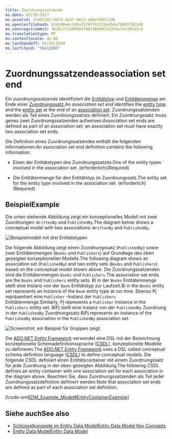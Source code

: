 ```yaml
---
title: Zuordnungssatzende
ms.date: 03/30/2017
ms.assetid: fe4bf1d3-047a-4a37-98c5-a66e70811346
ms.openlocfilehash: 61dc00e6c349a25767f6221bed56ef8b65f823d9
ms.sourcegitcommit: 3630c2515809e6f4b7dbb697a3354efec105a5cd
ms.translationtype: MT
ms.contentlocale: de-DE
ms.lasthandoff: 03/25/2019
ms.locfileid: "58412005"
---
```

# <a name="association-set-end"></a><span data-ttu-id="def75-102">Zuordnungssatzende</span><span class="sxs-lookup"><span data-stu-id="def75-102">association set end</span></span>
<span data-ttu-id="def75-103">Ein *zuordnungssatzende* identifiziert die [Entitätstyp](../../../../docs/framework/data/adonet/entity-type.md) und [Entitätenmenge](../../../../docs/framework/data/adonet/entity-set.md) am Ende einer [Zuordnungssatz](../../../../docs/framework/data/adonet/association-set.md).</span><span class="sxs-lookup"><span data-stu-id="def75-103">An *association set end* identifies the [entity type](../../../../docs/framework/data/adonet/entity-type.md) and the [entity set](../../../../docs/framework/data/adonet/entity-set.md) at the end of an [association set](../../../../docs/framework/data/adonet/association-set.md).</span></span> <span data-ttu-id="def75-104">Zuordnungssatzenden werden als Teil eines Zuordnungssatzes definiert. Ein Zuordnungssatz muss genau zwei Zuordnungssatzenden aufweisen.</span><span class="sxs-lookup"><span data-stu-id="def75-104">Association set ends are defined as part of an association set; an association set must have exactly two association set ends.</span></span>  
  
 <span data-ttu-id="def75-105">Die Definition eines Zuordnungssatzendes enthält die folgenden Informationen:</span><span class="sxs-lookup"><span data-stu-id="def75-105">An association set end definition contains the following information:</span></span>  
  
-   <span data-ttu-id="def75-106">Einen der Entitätstypen des Zuordnungssatzes.</span><span class="sxs-lookup"><span data-stu-id="def75-106">One of the entity types involved in the association set.</span></span> <span data-ttu-id="def75-107">(erforderlich)</span><span class="sxs-lookup"><span data-stu-id="def75-107">(Required)</span></span>  
  
-   <span data-ttu-id="def75-108">Die Entitätenmenge für den Entitätstyp im Zuordnungssatz.</span><span class="sxs-lookup"><span data-stu-id="def75-108">The entity set for the entity type involved in the association set.</span></span> <span data-ttu-id="def75-109">(erforderlich)</span><span class="sxs-lookup"><span data-stu-id="def75-109">(Required)</span></span>  
  
## <a name="example"></a><span data-ttu-id="def75-110">Beispiel</span><span class="sxs-lookup"><span data-stu-id="def75-110">Example</span></span>  
 <span data-ttu-id="def75-111">Die unten stehende Abbildung zeigt ein konzeptionelles Modell mit zwei Zuordnungen: `WrittenBy` und `PublishedBy`.</span><span class="sxs-lookup"><span data-stu-id="def75-111">The diagram below shows a conceptual model with two associations: `WrittenBy` and `PublishedBy`.</span></span>  
  
 ![Beispielmodell mit drei Entitätstypen](./media/association-set-end/example-model-three-entity-types.gif)  
  
 <span data-ttu-id="def75-113">Die folgende Abbildung zeigt einen Zuordnungssatz (`PublishedBy`) sowie zwei Entitätenmengen (`Books` und `Publishers`) auf Grundlage des oben gezeigten konzeptionellen Modells.</span><span class="sxs-lookup"><span data-stu-id="def75-113">The following diagram shows an association set (`PublishedBy`) and two entity sets (`Books` and `Publishers`) based on the conceptual model shown above.</span></span> <span data-ttu-id="def75-114">Die Zuordnungssatzenden sind die Entitätenmengen `Books` und `Publishers`.</span><span class="sxs-lookup"><span data-stu-id="def75-114">The association set ends are the `Books` and `Publishers` entity sets.</span></span> <span data-ttu-id="def75-115">BI in der `Books` Entitätenmenge stellt eine Instanz von der `Book` Entitätstyp zur Laufzeit.</span><span class="sxs-lookup"><span data-stu-id="def75-115">Bi in the `Books` entity set represents an instance of the `Book` entity type at run time.</span></span> <span data-ttu-id="def75-116">Ebenso Pj repräsentiert eine `Publisher` -Instanz der `Publishers` Entitätenmenge.</span><span class="sxs-lookup"><span data-stu-id="def75-116">Similarly, Pj represents a `Publisher` instance in the `Publishers` entity set.</span></span> <span data-ttu-id="def75-117">BiPj stellt eine Instanz von der `PublishedBy` Zuordnung in der `PublishedBy` Zuordnungssatz.</span><span class="sxs-lookup"><span data-stu-id="def75-117">BiPj represents an instance of the `PublishedBy` association in the `PublishedBy` association set.</span></span>  
  
 ![Screenshot, ein Beispiel für Gruppen zeigt.](./media/association-set-end/sets-example-association.gif)  
  
 <span data-ttu-id="def75-119">Die [ADO.NET Entity Framework](../../../../docs/framework/data/adonet/ef/index.md) verwendet eine DSL mit der Bezeichnung konzeptionelle Schemadefinitionssprache ([CSDL](../../../../docs/framework/data/adonet/ef/language-reference/csdl-specification.md)), konzeptionelle Modelle zu definieren.</span><span class="sxs-lookup"><span data-stu-id="def75-119">The [ADO.NET Entity Framework](../../../../docs/framework/data/adonet/ef/index.md) uses a DSL called conceptual schema definition language ([CSDL](../../../../docs/framework/data/adonet/ef/language-reference/csdl-specification.md)) to define conceptual models.</span></span> <span data-ttu-id="def75-120">Die folgende CSDL definiert einen Entitätscontainer mit einem Zuordnungssatz für jede Zuordnung in der oben gezeigten Abbildung.</span><span class="sxs-lookup"><span data-stu-id="def75-120">The following CSDL defines an entity container with one association set for each association in the diagram above.</span></span> <span data-ttu-id="def75-121">Beachten Sie, dass Zuordnungssatzenden als Teil jeder Zuordnungssatzdefinition definiert werden.</span><span class="sxs-lookup"><span data-stu-id="def75-121">Note that association set ends are defined as part of each association set definition.</span></span>  
  
 [!code-xml[EDM_Example_Model#EntityContainerExample](../../../../samples/snippets/xml/VS_Snippets_Data/edm_example_model/xml/books.edmx#entitycontainerexample)]  
  
## <a name="see-also"></a><span data-ttu-id="def75-122">Siehe auch</span><span class="sxs-lookup"><span data-stu-id="def75-122">See also</span></span>
- [<span data-ttu-id="def75-123">Schlüsselkonzepte im Entity Data Model</span><span class="sxs-lookup"><span data-stu-id="def75-123">Entity Data Model Key Concepts</span></span>](../../../../docs/framework/data/adonet/entity-data-model-key-concepts.md)
- [<span data-ttu-id="def75-124">Entity Data Model</span><span class="sxs-lookup"><span data-stu-id="def75-124">Entity Data Model</span></span>](../../../../docs/framework/data/adonet/entity-data-model.md)
